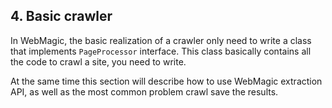 ## 4. Basic crawler

In WebMagic, the basic realization of a crawler only need to write a class that implements `PageProcessor` interface. This class basically contains all the code to crawl a site, you need to write.

At the same time this section will describe how to use WebMagic extraction API, as well as the most common problem crawl save the results.
